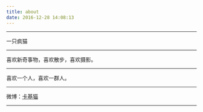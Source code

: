 ```yaml
---
title: about
date: 2016-12-28 14:08:13
---
```


-------------------------
一只疯猫
*******
喜欢新奇事物，喜欢散步，喜欢摄影。
*******
喜欢一个人，喜欢一群人。
*******
微博：[卡基猫](http://weibo.com/wantflyforever/)
*******
